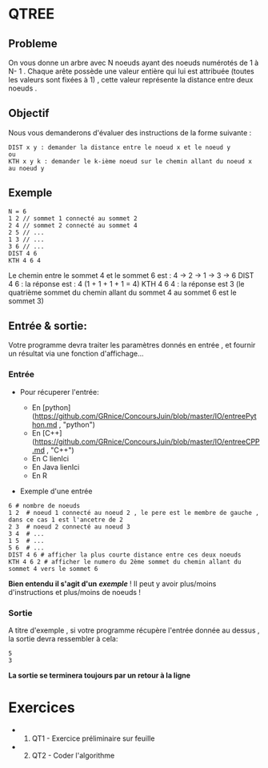 # QTREE

## Probleme
On vous donne un arbre avec N noeuds ayant des noeuds numérotés de 1 à N- 1 . Chaque arête possède une valeur entière qui lui est attribuée (toutes les valeurs sont fixées à 1) , cette valeur représente la distance entre deux noeuds .

## Objectif

Nous vous demanderons d'évaluer des instructions de la forme suivante :

    DIST x y : demander la distance entre le noeud x et le noeud y
    ou
    KTH x y k : demander le k-ième noeud sur le chemin allant du noeud x au noeud y


## Exemple

```
N = 6
1 2 // sommet 1 connecté au sommet 2
2 4 // sommet 2 connecté au sommet 4
2 5 // ...
1 3 // ...
3 6 // ...
DIST 4 6
KTH 4 6 4
```

Le chemin entre le sommet 4 et le sommet 6 est : 4 -> 2 -> 1 -> 3 -> 6
DIST 4 6 : la réponse est : 4 (1 + 1 + 1 + 1 = 4)
KTH 4 6 4 : la réponse est 3 (le quatrième sommet du chemin allant du sommet 4 au sommet 6 est le sommet 3)

## Entrée & sortie:

Votre programme devra traiter les paramètres donnés en entrée , et fournir un résultat via une fonction d'affichage...

### Entrée
+ Pour récuperer l'entrée:
  + En [python](https://github.com/GRnice/ConcoursJuin/blob/master/IO/entreePython.md , "python")
  + En [C++](https://github.com/GRnice/ConcoursJuin/blob/master/IO/entreeCPP.md , "C++")
  + En C lienIci
  + En Java lienIci
  + En R

+ Exemple d'une entrée
```
6 # nombre de noeuds
1 2  # noeud 1 connecté au noeud 2 , le pere est le membre de gauche , dans ce cas 1 est l'ancetre de 2
2 3  # noeud 2 connecté au noeud 3
3 4  # ...
1 5  # ...
5 6  # ...
DIST 4 6 # afficher la plus courte distance entre ces deux noeuds
KTH 4 6 2 # afficher le numero du 2ème sommet du chemin allant du sommet 4 vers le sommet 6
```
  
  **Bien entendu il s'agit d'un** ***exemple*** ! Il peut y avoir plus/moins d'instructions et plus/moins de noeuds !
  
### Sortie
A titre d'exemple , si votre programme récupère l'entrée donnée au dessus , la sortie devra ressembler à cela:
```
5
3

```
**La sortie se terminera toujours par un retour à la ligne**

# Exercices

+ 1) QT1 - Exercice préliminaire sur feuille

+ 2) QT2 - Coder l'algorithme

